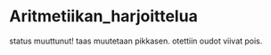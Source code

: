 Aritmetiikan_harjoittelua
=========================
status muuttunut!
taas muutetaan pikkasen.
otettiin oudot viivat pois.